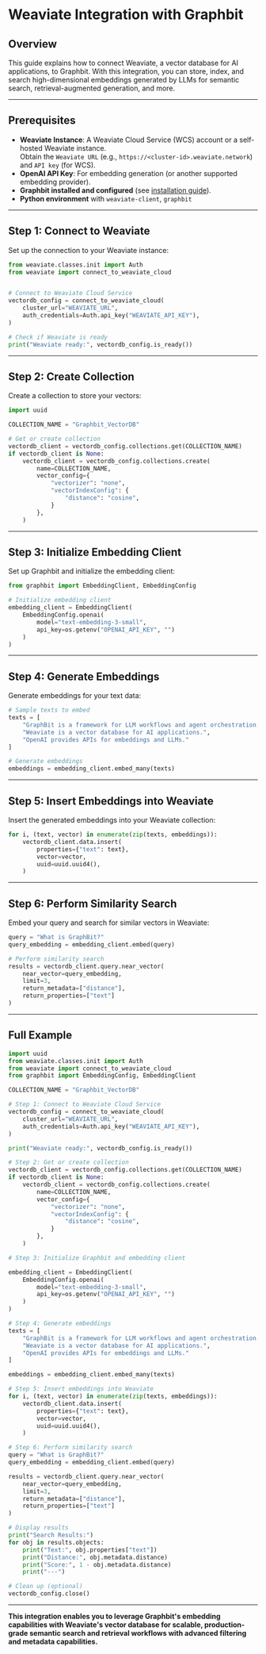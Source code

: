 # Weaviate Integration with Graphbit

## Overview

This guide explains how to connect Weaviate, a vector database for AI applications, to Graphbit. With this integration, you can store, index, and search high-dimensional embeddings generated by LLMs for semantic search, retrieval-augmented generation, and more.

---

## Prerequisites

- **Weaviate Instance**: A Weaviate Cloud Service (WCS) account or a self-hosted Weaviate instance.  
    Obtain the `Weaviate URL` (e.g., `https://<cluster-id>.weaviate.network`) and `API key` (for WCS).
- **OpenAI API Key**: For embedding generation (or another supported embedding provider).
- **Graphbit installed and configured** (see [installation guide](../getting-started/installation.md)).
- **Python environment** with `weaviate-client`, `graphbit`

---

## Step 1: Connect to Weaviate

Set up the connection to your Weaviate instance:

```python
from weaviate.classes.init import Auth
from weaviate import connect_to_weaviate_cloud


# Connect to Weaviate Cloud Service
vectordb_config = connect_to_weaviate_cloud(
    cluster_url="WEAVIATE_URL",
    auth_credentials=Auth.api_key("WEAVIATE_API_KEY"),
)

# Check if Weaviate is ready
print("Weaviate ready:", vectordb_config.is_ready())
```

---

## Step 2: Create Collection

Create a collection to store your vectors:

```python
import uuid

COLLECTION_NAME = "Graphbit_VectorDB"

# Get or create collection
vectordb_client = vectordb_config.collections.get(COLLECTION_NAME)
if vectordb_client is None:
    vectordb_client = vectordb_config.collections.create(
        name=COLLECTION_NAME,
        vector_config={
            "vectorizer": "none",
            "vectorIndexConfig": {
                "distance": "cosine",
            }
        },
    )
```

---

## Step 3: Initialize Embedding Client

Set up Graphbit and initialize the embedding client:

```python
from graphbit import EmbeddingClient, EmbeddingConfig

# Initialize embedding client
embedding_client = EmbeddingClient(
    EmbeddingConfig.openai(
        model="text-embedding-3-small",
        api_key=os.getenv("OPENAI_API_KEY", "")
    )
)
```

---

## Step 4: Generate Embeddings

Generate embeddings for your text data:

```python
# Sample texts to embed
texts = [
    "GraphBit is a framework for LLM workflows and agent orchestration.",
    "Weaviate is a vector database for AI applications.",
    "OpenAI provides APIs for embeddings and LLMs."
]

# Generate embeddings
embeddings = embedding_client.embed_many(texts)
```

---

## Step 5: Insert Embeddings into Weaviate

Insert the generated embeddings into your Weaviate collection:

```python
for i, (text, vector) in enumerate(zip(texts, embeddings)):
    vectordb_client.data.insert(
        properties={"text": text},
        vector=vector,
        uuid=uuid.uuid4(),
    )
```

---

## Step 6: Perform Similarity Search

Embed your query and search for similar vectors in Weaviate:

```python
query = "What is GraphBit?"
query_embedding = embedding_client.embed(query)

# Perform similarity search
results = vectordb_client.query.near_vector(
    near_vector=query_embedding,
    limit=3,
    return_metadata=["distance"],
    return_properties=["text"]
)
```

---

## Full Example

```python
import uuid
from weaviate.classes.init import Auth
from weaviate import connect_to_weaviate_cloud
from graphbit import EmbeddingConfig, EmbeddingClient

COLLECTION_NAME = "Graphbit_VectorDB"

# Step 1: Connect to Weaviate Cloud Service
vectordb_config = connect_to_weaviate_cloud(
    cluster_url="WEAVIATE_URL",
    auth_credentials=Auth.api_key("WEAVIATE_API_KEY"),
)

print("Weaviate ready:", vectordb_config.is_ready())

# Step 2: Get or create collection
vectordb_client = vectordb_config.collections.get(COLLECTION_NAME)
if vectordb_client is None:
    vectordb_client = vectordb_config.collections.create(
        name=COLLECTION_NAME,
        vector_config={
            "vectorizer": "none",
            "vectorIndexConfig": {
                "distance": "cosine",
            }
        },
    )

# Step 3: Initialize Graphbit and embedding client

embedding_client = EmbeddingClient(
    EmbeddingConfig.openai(
        model="text-embedding-3-small",
        api_key=os.getenv("OPENAI_API_KEY", "")
    )
)

# Step 4: Generate embeddings
texts = [
    "GraphBit is a framework for LLM workflows and agent orchestration.",
    "Weaviate is a vector database for AI applications.",
    "OpenAI provides APIs for embeddings and LLMs."
]

embeddings = embedding_client.embed_many(texts)

# Step 5: Insert embeddings into Weaviate
for i, (text, vector) in enumerate(zip(texts, embeddings)):
    vectordb_client.data.insert(
        properties={"text": text},
        vector=vector,
        uuid=uuid.uuid4(),
    )

# Step 6: Perform similarity search
query = "What is GraphBit?"
query_embedding = embedding_client.embed(query)

results = vectordb_client.query.near_vector(
    near_vector=query_embedding,
    limit=3,
    return_metadata=["distance"],
    return_properties=["text"]
)

# Display results
print("Search Results:")
for obj in results.objects:
    print("Text:", obj.properties["text"])
    print("Distance:", obj.metadata.distance)
    print("Score:", 1 - obj.metadata.distance)
    print("---")

# Clean up (optional)
vectordb_config.close()
```

---

**This integration enables you to leverage Graphbit's embedding capabilities with Weaviate's vector database for scalable, production-grade semantic search and retrieval workflows with advanced filtering and metadata capabilities.** 
